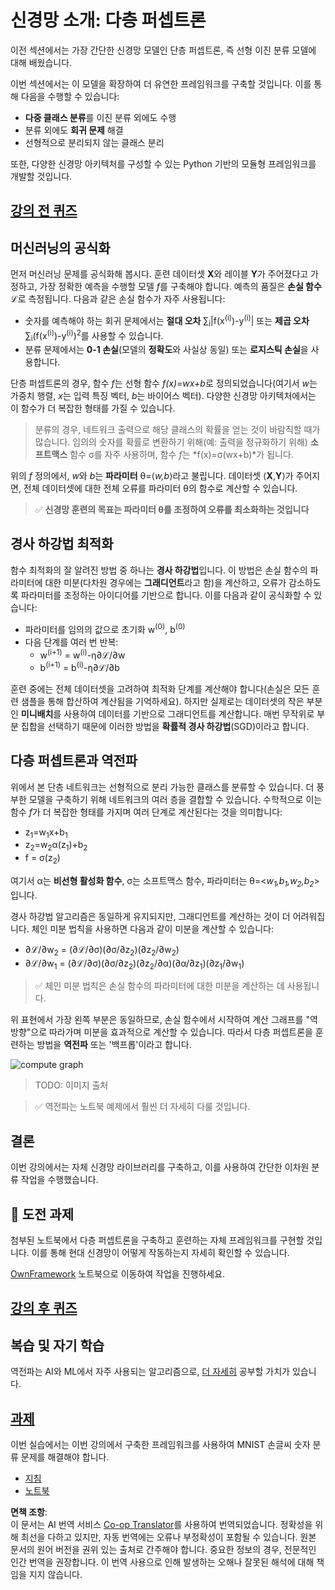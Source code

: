 <!--
CO_OP_TRANSLATOR_METADATA:
{
  "original_hash": "186bf7eeab776b36f557357ea56d4751",
  "translation_date": "2025-08-24T21:34:02+00:00",
  "source_file": "lessons/3-NeuralNetworks/04-OwnFramework/README.md",
  "language_code": "ko"
}
-->
# 신경망 소개: 다층 퍼셉트론

이전 섹션에서는 가장 간단한 신경망 모델인 단층 퍼셉트론, 즉 선형 이진 분류 모델에 대해 배웠습니다.

이번 섹션에서는 이 모델을 확장하여 더 유연한 프레임워크를 구축할 것입니다. 이를 통해 다음을 수행할 수 있습니다:

* **다중 클래스 분류**를 이진 분류 외에도 수행
* 분류 외에도 **회귀 문제** 해결
* 선형적으로 분리되지 않는 클래스 분리

또한, 다양한 신경망 아키텍처를 구성할 수 있는 Python 기반의 모듈형 프레임워크를 개발할 것입니다.

## [강의 전 퀴즈](https://ff-quizzes.netlify.app/en/ai/quiz/7)

## 머신러닝의 공식화

먼저 머신러닝 문제를 공식화해 봅시다. 훈련 데이터셋 **X**와 레이블 **Y**가 주어졌다고 가정하고, 가장 정확한 예측을 수행할 모델 *f*를 구축해야 합니다. 예측의 품질은 **손실 함수** ℒ로 측정됩니다. 다음과 같은 손실 함수가 자주 사용됩니다:

* 숫자를 예측해야 하는 회귀 문제에서는 **절대 오차** ∑<sub>i</sub>|f(x<sup>(i)</sup>)-y<sup>(i)</sup>| 또는 **제곱 오차** ∑<sub>i</sub>(f(x<sup>(i)</sup>)-y<sup>(i)</sup>)<sup>2</sup>를 사용할 수 있습니다.
* 분류 문제에서는 **0-1 손실**(모델의 **정확도**와 사실상 동일) 또는 **로지스틱 손실**을 사용합니다.

단층 퍼셉트론의 경우, 함수 *f*는 선형 함수 *f(x)=wx+b*로 정의되었습니다(여기서 *w*는 가중치 행렬, *x*는 입력 특징 벡터, *b*는 바이어스 벡터). 다양한 신경망 아키텍처에서는 이 함수가 더 복잡한 형태를 가질 수 있습니다.

> 분류의 경우, 네트워크 출력으로 해당 클래스의 확률을 얻는 것이 바람직할 때가 많습니다. 임의의 숫자를 확률로 변환하기 위해(예: 출력을 정규화하기 위해) **소프트맥스** 함수 σ를 자주 사용하며, 함수 *f*는 *f(x)=σ(wx+b)*가 됩니다.

위의 *f* 정의에서, *w*와 *b*는 **파라미터** θ=⟨*w,b*⟩라고 불립니다. 데이터셋 ⟨**X**,**Y**⟩가 주어지면, 전체 데이터셋에 대한 전체 오류를 파라미터 θ의 함수로 계산할 수 있습니다.

> ✅ **신경망 훈련의 목표는 파라미터 θ를 조정하여 오류를 최소화하는 것입니다**

## 경사 하강법 최적화

함수 최적화의 잘 알려진 방법 중 하나는 **경사 하강법**입니다. 이 방법은 손실 함수의 파라미터에 대한 미분(다차원 경우에는 **그래디언트**라고 함)을 계산하고, 오류가 감소하도록 파라미터를 조정하는 아이디어를 기반으로 합니다. 이를 다음과 같이 공식화할 수 있습니다:

* 파라미터를 임의의 값으로 초기화 w<sup>(0)</sup>, b<sup>(0)</sup>
* 다음 단계를 여러 번 반복:
    - w<sup>(i+1)</sup> = w<sup>(i)</sup>-η∂ℒ/∂w
    - b<sup>(i+1)</sup> = b<sup>(i)</sup>-η∂ℒ/∂b

훈련 중에는 전체 데이터셋을 고려하여 최적화 단계를 계산해야 합니다(손실은 모든 훈련 샘플을 통해 합산하여 계산됨을 기억하세요). 하지만 실제로는 데이터셋의 작은 부분인 **미니배치**를 사용하여 데이터를 기반으로 그래디언트를 계산합니다. 매번 무작위로 부분 집합을 선택하기 때문에 이러한 방법을 **확률적 경사 하강법**(SGD)이라고 합니다.

## 다층 퍼셉트론과 역전파

위에서 본 단층 네트워크는 선형적으로 분리 가능한 클래스를 분류할 수 있습니다. 더 풍부한 모델을 구축하기 위해 네트워크의 여러 층을 결합할 수 있습니다. 수학적으로 이는 함수 *f*가 더 복잡한 형태를 가지며 여러 단계로 계산된다는 것을 의미합니다:
* z<sub>1</sub>=w<sub>1</sub>x+b<sub>1</sub>
* z<sub>2</sub>=w<sub>2</sub>α(z<sub>1</sub>)+b<sub>2</sub>
* f = σ(z<sub>2</sub>)

여기서 α는 **비선형 활성화 함수**, σ는 소프트맥스 함수, 파라미터는 θ=<*w<sub>1</sub>,b<sub>1</sub>,w<sub>2</sub>,b<sub>2</sub>*>입니다.

경사 하강법 알고리즘은 동일하게 유지되지만, 그래디언트를 계산하는 것이 더 어려워집니다. 체인 미분 법칙을 사용하면 다음과 같이 미분을 계산할 수 있습니다:

* ∂ℒ/∂w<sub>2</sub> = (∂ℒ/∂σ)(∂σ/∂z<sub>2</sub>)(∂z<sub>2</sub>/∂w<sub>2</sub>)
* ∂ℒ/∂w<sub>1</sub> = (∂ℒ/∂σ)(∂σ/∂z<sub>2</sub>)(∂z<sub>2</sub>/∂α)(∂α/∂z<sub>1</sub>)(∂z<sub>1</sub>/∂w<sub>1</sub>)

> ✅ 체인 미분 법칙은 손실 함수의 파라미터에 대한 미분을 계산하는 데 사용됩니다.

위 표현에서 가장 왼쪽 부분은 동일하므로, 손실 함수에서 시작하여 계산 그래프를 "역방향"으로 따라가며 미분을 효과적으로 계산할 수 있습니다. 따라서 다층 퍼셉트론을 훈련하는 방법을 **역전파** 또는 '백프롭'이라고 합니다.

<img alt="compute graph" src="images/ComputeGraphGrad.png"/>

> TODO: 이미지 출처

> ✅ 역전파는 노트북 예제에서 훨씬 더 자세히 다룰 것입니다.  

## 결론

이번 강의에서는 자체 신경망 라이브러리를 구축하고, 이를 사용하여 간단한 이차원 분류 작업을 수행했습니다.

## 🚀 도전 과제

첨부된 노트북에서 다층 퍼셉트론을 구축하고 훈련하는 자체 프레임워크를 구현할 것입니다. 이를 통해 현대 신경망이 어떻게 작동하는지 자세히 확인할 수 있습니다.

[OwnFramework](../../../../../lessons/3-NeuralNetworks/04-OwnFramework/OwnFramework.ipynb) 노트북으로 이동하여 작업을 진행하세요.

## [강의 후 퀴즈](https://ff-quizzes.netlify.app/en/ai/quiz/8)

## 복습 및 자기 학습

역전파는 AI와 ML에서 자주 사용되는 알고리즘으로, [더 자세히](https://wikipedia.org/wiki/Backpropagation) 공부할 가치가 있습니다.

## [과제](lab/README.md)

이번 실습에서는 이번 강의에서 구축한 프레임워크를 사용하여 MNIST 손글씨 숫자 분류 문제를 해결해야 합니다.

* [지침](lab/README.md)
* [노트북](../../../../../lessons/3-NeuralNetworks/04-OwnFramework/lab/MyFW_MNIST.ipynb)

**면책 조항**:  
이 문서는 AI 번역 서비스 [Co-op Translator](https://github.com/Azure/co-op-translator)를 사용하여 번역되었습니다. 정확성을 위해 최선을 다하고 있지만, 자동 번역에는 오류나 부정확성이 포함될 수 있습니다. 원본 문서의 원어 버전을 권위 있는 출처로 간주해야 합니다. 중요한 정보의 경우, 전문적인 인간 번역을 권장합니다. 이 번역 사용으로 인해 발생하는 오해나 잘못된 해석에 대해 책임을 지지 않습니다.